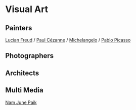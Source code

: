 # Visual Art

## Painters
[Lucian Freud](https://en.wikipedia.org/wiki/Lucian_Freud) /
[Paul Cézanne](https://en.wikipedia.org/wiki/Paul_C%C3%A9zanne) /
[Michelangelo](https://en.wikipedia.org/wiki/Michelangelo) /
[Pablo Picasso](https://en.wikipedia.org/wiki/Pablo_Picasso)  

## Photographers

## Architects

## Multi Media

[Nam June Paik](https://en.wikipedia.org/wiki/Nam_June_Paik)